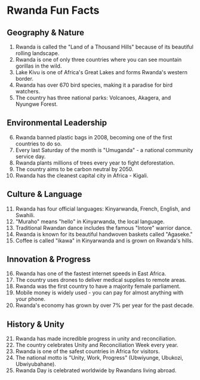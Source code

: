 # Rwanda Fun Facts

## Geography & Nature
1. Rwanda is called the "Land of a Thousand Hills" because of its beautiful rolling landscape.
2. Rwanda is one of only three countries where you can see mountain gorillas in the wild.
3. Lake Kivu is one of Africa's Great Lakes and forms Rwanda's western border.
4. Rwanda has over 670 bird species, making it a paradise for bird watchers.
5. The country has three national parks: Volcanoes, Akagera, and Nyungwe Forest.

## Environmental Leadership
6. Rwanda banned plastic bags in 2008, becoming one of the first countries to do so.
7. Every last Saturday of the month is "Umuganda" - a national community service day.
8. Rwanda plants millions of trees every year to fight deforestation.
9. The country aims to be carbon neutral by 2050.
10. Rwanda has the cleanest capital city in Africa - Kigali.

## Culture & Language
11. Rwanda has four official languages: Kinyarwanda, French, English, and Swahili.
12. "Muraho" means "hello" in Kinyarwanda, the local language.
13. Traditional Rwandan dance includes the famous "Intore" warrior dance.
14. Rwanda is known for its beautiful handwoven baskets called "Agaseke."
15. Coffee is called "ikawa" in Kinyarwanda and is grown on Rwanda's hills.

## Innovation & Progress
16. Rwanda has one of the fastest internet speeds in East Africa.
17. The country uses drones to deliver medical supplies to remote areas.
18. Rwanda was the first country to have a majority female parliament.
19. Mobile money is widely used - you can pay for almost anything with your phone.
20. Rwanda's economy has grown by over 7% per year for the past decade.

## History & Unity
21. Rwanda has made incredible progress in unity and reconciliation.
22. The country celebrates Unity and Reconciliation Week every year.
23. Rwanda is one of the safest countries in Africa for visitors.
24. The national motto is "Unity, Work, Progress" (Ubwiyunge, Ubukozi, Ubwiyubahane).
25. Rwanda Day is celebrated worldwide by Rwandans living abroad.
